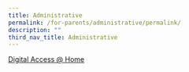 ```yaml
---
title: Administrative
permalink: /for-parents/administrative/permalink/
description: ""
third_nav_title: Administrative
---
```

[Digital Access @ Home](www.digitalaccess.gov.sg)
